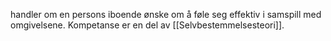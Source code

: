 handler om en persons iboende ønske om å føle seg effektiv i samspill med omgivelsene. Kompetanse er en del av [[Selvbestemmelsesteori]].